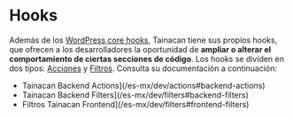 # Hooks

Además de los [WordPress core hooks](https://developer.wordpress.org/plugins/hooks/), Tainacan tiene sus propios hooks, que ofrecen a los desarrolladores la oportunidad de **ampliar o alterar el comportamiento de ciertas secciones de código**. Los hooks se dividen en dos tipos: [Acciones](/es-mx/dev/actions) y [Filtros](/es-mx/dev/filters). Consulta su documentación a continuación:

- Tainacan Backend Actions](/es-mx/dev/actions#backend-actions)
- Tainacan Backend Filters](/es-mx/dev/filters#backend-filters)
- Filtros Tainacan Frontend](/es-mx/dev/filters#frontend-filters)
